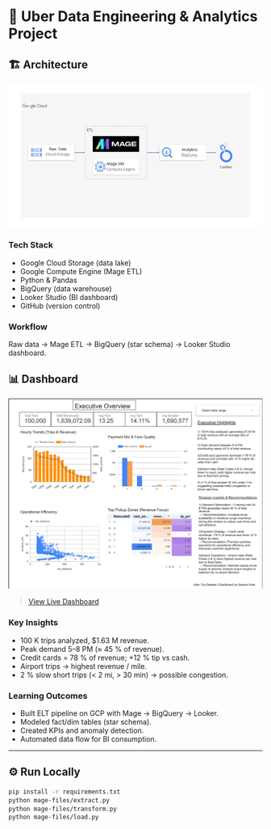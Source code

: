 # 🚕 Uber Data Engineering & Analytics Project

## 🏗️ Architecture
![Architecture](assets/architecture.jpg)

### Tech Stack
- Google Cloud Storage (data lake)
- Google Compute Engine (Mage ETL)
- Python & Pandas
- BigQuery (data warehouse)
- Looker Studio (BI dashboard)
- GitHub (version control)

### Workflow
Raw data → Mage ETL → BigQuery (star schema) → Looker Studio dashboard.

## 📊 Dashboard
![Dashboard Overview](assets/dashboard_overview.png)
> [View Live Dashboard](<[your-Looker-Studio-link](https://lookerstudio.google.com/reporting/a40fec90-8aaa-44da-9fbd-abc078db754d)>)

### Key Insights
- 100 K trips analyzed, $1.63 M revenue.
- Peak demand 5–8 PM (≈ 45 % of revenue).
- Credit cards = 78 % of revenue; +12 % tip vs cash.
- Airport trips → highest revenue / mile.
- 2 % slow short trips (< 2 mi, > 30 min) → possible congestion.

### Learning Outcomes
- Built ELT pipeline on GCP with Mage → BigQuery → Looker.
- Modeled fact/dim tables (star schema).
- Created KPIs and anomaly detection.
- Automated data flow for BI consumption.

---

## ⚙️ Run Locally
```bash
pip install -r requirements.txt
python mage-files/extract.py
python mage-files/transform.py
python mage-files/load.py
```

